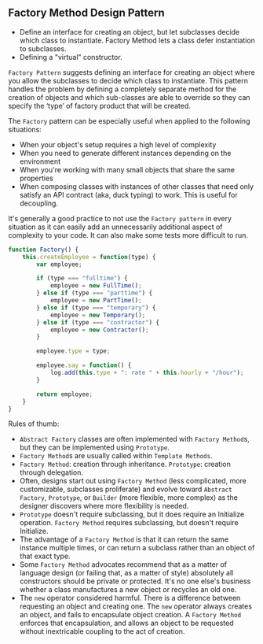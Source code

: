 ## Factory Method Design Pattern

* Define an interface for creating an object, but let subclasses decide which class to instantiate. Factory Method lets a class defer instantiation to subclasses.
* Defining a "virtual" constructor.

`Factory Pattern` suggests defining an interface for creating an object where you allow the subclasses to decide which class to instantiate. This pattern handles the problem by defining a completely separate method for the creation of objects and which sub-classes are able to override so they can specify the ‘type’ of factory product that will be created.

The `Factory` pattern can be especially useful when applied to the following situations:
* When your object's setup requires a high level of complexity
* When you need to generate different instances depending on the environment
* When you're working with many small objects that share the same properties
* When composing classes with instances of other classes that need only satisfy an API contract (aka, duck typing) to work. This is useful for decoupling.

It's generally a good practice to not use the `Factory pattern` in every situation as it can easily add an unnecessarily additional aspect of complexity to your code. It can also make some tests more difficult to run.

```javascript
function Factory() {
    this.createEmployee = function(type) {
        var employee;

        if (type === "fulltime") {
            employee = new FullTime();
        } else if (type === "parttime") {
            employee = new PartTime();
        } else if (type === "temporary") {
            employee = new Temporary();
        } else if (type === "contractor") {
            employee = new Contractor();
        }

        employee.type = type;

        employee.say = function() {
            log.add(this.type + ": rate " + this.hourly + "/hour");
        }

        return employee;
    }
}
```

Rules of thumb:
* `Abstract Factory` classes are often implemented with `Factory Method`s, but they can be implemented using `Prototype`.
* `Factory Method`s are usually called within `Template Methods`.
* `Factory Method`: creation through inheritance. `Prototype`: creation through delegation.
* Often, designs start out using `Factory Method` (less complicated, more customizable, subclasses proliferate) and evolve toward `Abstract Factory`, `Prototype`, or `Builder` (more flexible, more complex) as the designer discovers where more flexibility is needed.
* `Prototype` doesn't require subclassing, but it does require an Initialize operation. `Factory Method` requires subclassing, but doesn't require Initialize.
* The advantage of a `Factory Method` is that it can return the same instance multiple times, or can return a subclass rather than an object of that exact type.
* Some `Factory Method` advocates recommend that as a matter of language design (or failing that, as a matter of style) absolutely all constructors should be private or protected. It's no one else's business whether a class manufactures a new object or recycles an old one.
* The `new` operator considered harmful. There is a difference between requesting an object and creating one. The `new` operator always creates an object, and fails to encapsulate object creation. A `Factory Method` enforces that encapsulation, and allows an object to be requested without inextricable coupling to the act of creation.